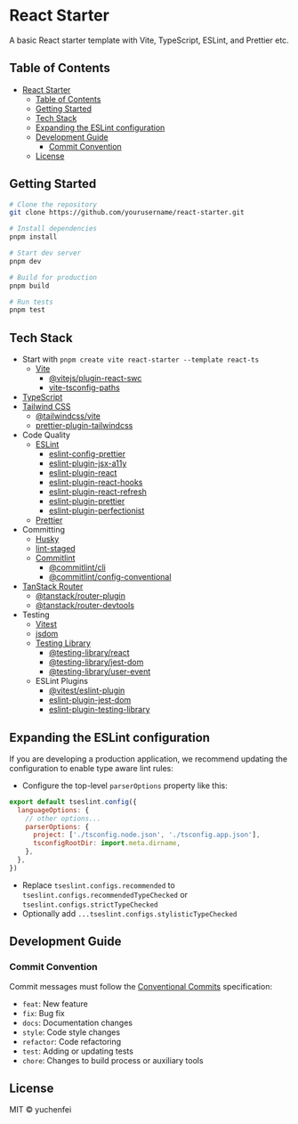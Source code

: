 # React Starter

A basic React starter template with Vite, TypeScript, ESLint, and Prettier etc.

## Table of Contents

- [React Starter](#react-starter)
  - [Table of Contents](#table-of-contents)
  - [Getting Started](#getting-started)
  - [Tech Stack](#tech-stack)
  - [Expanding the ESLint configuration](#expanding-the-eslint-configuration)
  - [Development Guide](#development-guide)
    - [Commit Convention](#commit-convention)
  - [License](#license)

## Getting Started

```bash
# Clone the repository
git clone https://github.com/yourusername/react-starter.git

# Install dependencies
pnpm install

# Start dev server
pnpm dev

# Build for production
pnpm build

# Run tests
pnpm test
```

## Tech Stack

- Start with `pnpm create vite react-starter --template react-ts`
  - [Vite](https://vite.dev/guide/)
    - [@vitejs/plugin-react-swc](https://www.npmjs.com/package/@vitejs/plugin-react-swc)
    - [vite-tsconfig-paths](https://www.npmjs.com/package/vite-tsconfig-paths)
- [TypeScript](https://www.typescriptlang.org/)
- [Tailwind CSS](https://tailwindcss.com/)
  - [@tailwindcss/vite](https://www.npmjs.com/package/@tailwindcss/vite)
  - [prettier-plugin-tailwindcss](https://www.npmjs.com/package/prettier-plugin-tailwindcss)
- Code Quality
  - [ESLint](https://eslint.org/)
    - [eslint-config-prettier](https://www.npmjs.com/package/eslint-config-prettier)
    - [eslint-plugin-jsx-a11y](https://www.npmjs.com/package/eslint-plugin-jsx-a11y)
    - [eslint-plugin-react](https://www.npmjs.com/package/eslint-plugin-react)
    - [eslint-plugin-react-hooks](https://www.npmjs.com/package/eslint-plugin-react-hooks)
    - [eslint-plugin-react-refresh](https://www.npmjs.com/package/eslint-plugin-react-refresh)
    - [eslint-plugin-prettier](https://www.npmjs.com/package/eslint-plugin-prettier)
    - [eslint-plugin-perfectionist](https://www.npmjs.com/package/eslint-plugin-perfectionist)
  - [Prettier](https://prettier.io/)
- Committing
  - [Husky](https://typicode.github.io/husky/#/)
  - [lint-staged](https://www.npmjs.com/package/lint-staged)
  - [Commitlint](https://commitlint.js.org/#/)
    - [@commitlint/cli](https://www.npmjs.com/package/@commitlint/cli)
    - [@commitlint/config-conventional](https://www.npmjs.com/package/@commitlint/config-conventional)
- [TanStack Router](https://tanstack.com/router/latest)
  - [@tanstack/router-plugin](https://www.npmjs.com/package/@tanstack/router-plugin)
  - [@tanstack/router-devtools](https://www.npmjs.com/package/@tanstack/router-devtools)
- Testing
  - [Vitest](https://vitest.dev/)
  - [jsdom](https://www.npmjs.com/package/jsdom)
  - [Testing Library](https://testing-library.com/)
    - [@testing-library/react](https://www.npmjs.com/package/@testing-library/react)
    - [@testing-library/jest-dom](https://www.npmjs.com/package/@testing-library/jest-dom)
    - [@testing-library/user-event](https://www.npmjs.com/package/@testing-library/user-event)
  - ESLint Plugins
    - [@vitest/eslint-plugin](https://www.npmjs.com/package/@vitest/eslint-plugin)
    - [eslint-plugin-jest-dom](https://www.npmjs.com/package/eslint-plugin-jest-dom)
    - [eslint-plugin-testing-library](https://www.npmjs.com/package/eslint-plugin-testing-library)

## Expanding the ESLint configuration

If you are developing a production application, we recommend updating the configuration to enable type aware lint rules:

- Configure the top-level `parserOptions` property like this:

```js
export default tseslint.config({
  languageOptions: {
    // other options...
    parserOptions: {
      project: ['./tsconfig.node.json', './tsconfig.app.json'],
      tsconfigRootDir: import.meta.dirname,
    },
  },
})
```

- Replace `tseslint.configs.recommended` to `tseslint.configs.recommendedTypeChecked` or `tseslint.configs.strictTypeChecked`
- Optionally add `...tseslint.configs.stylisticTypeChecked`

## Development Guide

### Commit Convention

Commit messages must follow the [Conventional Commits](https://www.conventionalcommits.org/) specification:

- `feat`: New feature
- `fix`: Bug fix
- `docs`: Documentation changes
- `style`: Code style changes
- `refactor`: Code refactoring
- `test`: Adding or updating tests
- `chore`: Changes to build process or auxiliary tools

## License

MIT © yuchenfei
